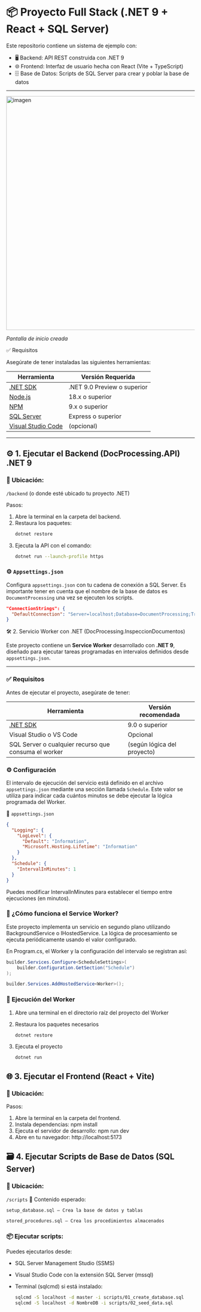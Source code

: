 # 📦 Proyecto Full Stack (.NET 9 + React + SQL Server)

Este repositorio contiene un sistema de ejemplo con:

- 🖥 Backend: API REST construida con .NET 9
- 🌐 Frontend: Interfaz de usuario hecha con React (Vite + TypeScript)
- 🗄 Base de Datos: Scripts de SQL Server para crear y poblar la base de datos

---
<img width="813" height="624" alt="imagen" src="https://github.com/user-attachments/assets/5f233bdc-15db-45d1-aaa5-a1fed33285a8" />

*Pantalla de inicio creada*

✅ Requisitos

Asegúrate de tener instaladas las siguientes herramientas:

| Herramienta       | Versión Requerida |
|-------------------|-------------------|
| [.NET SDK](https://dotnet.microsoft.com/en-us/download/dotnet/9.0) | .NET 9.0 Preview o superior |
| [Node.js](https://nodejs.org/)        | 18.x o superior |
| [NPM](https://www.npmjs.com/)         | 9.x o superior |
| [SQL Server](https://www.microsoft.com/en-us/sql-server/) | Express o superior |
| [Visual Studio Code](https://code.visualstudio.com/) | (opcional) |

---

## ⚙️ 1. Ejecutar el Backend (DocProcessing.API) .NET 9

### 📁 Ubicación:
`/backend` (o donde esté ubicado tu proyecto .NET)

Pasos:

1. Abre la terminal en la carpeta del backend.
2. Restaura los paquetes:
   ```bash
   dotnet restore

3. Ejecuta la API con el comando:
   ```bash
   dotnet run --launch-profile https
   ```

### ⚙️ `Appsettings.json`

Configura `appsettings.json` con tu cadena de conexión a SQL Server. Es importante tener en cuenta que el nombre de la base de datos es `DocumentProcessing` una vez se ejecuten los scripts.

```json
"ConnectionStrings": {
  "DefaultConnection": "Server=localhost;Database=DocumentProcessing;Trusted_Connection=True;TrustServerCertificate=True"
}
```



🛠️ 2. Servicio Worker con .NET (DocProcessing.InspeccionDocumentos)

Este proyecto contiene un **Service Worker** desarrollado con **.NET 9**, diseñado para ejecutar tareas programadas en intervalos definidos desde `appsettings.json`.

---

### ✅ Requisitos

Antes de ejecutar el proyecto, asegúrate de tener:

| Herramienta       | Versión recomendada |
|-------------------|---------------------|
| [.NET SDK](https://dotnet.microsoft.com/en-us/download/dotnet/9.0) | 9.0 o superior |
| Visual Studio o VS Code | Opcional |
| SQL Server o cualquier recurso que consuma el worker | (según lógica del proyecto) |

### ⚙️ Configuración

El intervalo de ejecución del servicio está definido en el archivo `appsettings.json` mediante una sección llamada `Schedule`. Este valor se utiliza para indicar cada cuántos minutos se debe ejecutar la lógica programada del Worker.

📄 `appsettings.json`

```json
{
  "Logging": {
    "LogLevel": {
      "Default": "Information",
      "Microsoft.Hosting.Lifetime": "Information"
    }
  },
  "Schedule": {
    "IntervalInMinutes": 1
  }
}
```

Puedes modificar IntervalInMinutes para establecer el tiempo entre ejecuciones (en minutos).

### 🧩 ¿Cómo funciona el Service Worker?

Este proyecto implementa un servicio en segundo plano utilizando BackgroundService o IHostedService. La lógica de procesamiento se ejecuta periódicamente usando el valor configurado.

En Program.cs, el Worker y la configuración del intervalo se registran así:

```csharp
builder.Services.Configure<ScheduleSettings>(
    builder.Configuration.GetSection("Schedule")
);

builder.Services.AddHostedService<Worker>();
```

### 🚀 Ejecución del Worker

1. Abre una terminal en el directorio raíz del proyecto del Worker

2. Restaura los paquetes necesarios

   ```bash
   dotnet restore

3. Ejecuta el proyecto

   ```bash
   dotnet run


## 🌐 3. Ejecutar el Frontend (React + Vite)

### 📁 Ubicación:

Pasos:
1. Abre la terminal en la carpeta del frontend.
2. Instala dependencias:
  npm install
3. Ejecuta el servidor de desarrollo:
  npm run dev
4. Abre en tu navegador:
  http://localhost:5173

## 🗃️ 4. Ejecutar Scripts de Base de Datos (SQL Server)

### 📁 Ubicación:

`/scripts`
📝 Contenido esperado:

    setup_database.sql – Crea la base de datos y tablas

    stored_procedures.sql – Crea los procedimientos almacenados

### 📦 Ejecutar scripts:

Puedes ejecutarlos desde:

- SQL Server Management Studio (SSMS)

- Visual Studio Code con la extensión SQL Server (mssql)

- Terminal (sqlcmd) si está instalado:
   ```bash
   sqlcmd -S localhost -d master -i scripts/01_create_database.sql
   sqlcmd -S localhost -d NombreDB -i scripts/02_seed_data.sql
   ```
   


